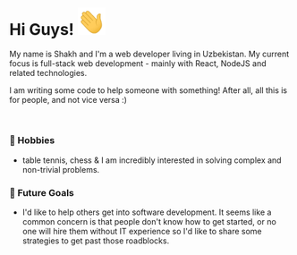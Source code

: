 # Hi Guys! <img src="images/wave.gif" width="50px">

My name is Shakh and I'm a web developer living in Uzbekistan. My current focus is full-stack web development - mainly with React, NodeJS and related technologies.

I am writing some code to help someone with something! After all, all this is for people, and not vice versa :)

&nbsp;

### :sunrise_over_mountains: Hobbies
- table tennis, chess & I am incredibly interested in solving complex and non-trivial problems. 
&nbsp;

### :dart: Future Goals
- I'd like to help others get into software development.  It seems like a common concern is that people don't know how to get started, or no one will hire them without IT experience so I'd like to share some strategies to get past those roadblocks. 
```
